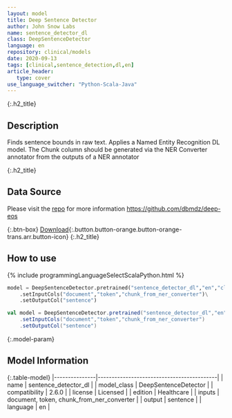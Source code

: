 ```yaml
---
layout: model
title: Deep Sentence Detector
author: John Snow Labs
name: sentence_detector_dl
class: DeepSentenceDetector
language: en
repository: clinical/models
date: 2020-09-13
tags: [clinical,sentence_detection,dl,en]
article_header:
   type: cover
use_language_switcher: "Python-Scala-Java"
---
```


{:.h2_title}
## Description
Finds sentence bounds in raw text. Applies a Named Entity Recognition DL model. The Chunk column should be generated via the NER Converter annotator from the outputs of a NER annotator  


{:.h2_title}
## Data Source
Please visit the [repo](https://github.com/dbmdz/deep-eos) for more information
https://github.com/dbmdz/deep-eos  

{:.btn-box}
[Download](https://s3.amazonaws.com/auxdata.johnsnowlabs.com/clinical/models/sentence_detector_dl_en_2.6.0_2.4_1600002888450.zip){:.button.button-orange.button-orange-trans.arr.button-icon}
{:.h2_title}
## How to use 
<div class="tabs-box" markdown="1">

{% include programmingLanguageSelectScalaPython.html %}

```python
model = DeepSentenceDetector.pretrained("sentence_detector_dl","en","clinical/models")\
	.setInputCols("document","token","chunk_from_ner_converter")\
	.setOutputCol("sentence")
```

```scala
val model = DeepSentenceDetector.pretrained("sentence_detector_dl","en","clinical/models")
	.setInputCols("document","token","chunk_from_ner_converter")
	.setOutputCol("sentence")
```
</div>



{:.model-param}
## Model Information

{:.table-model}
|---------------|-------------------------------------------|
| name          | sentence_detector_dl                      |
| model_class   | DeepSentenceDetector                      |
| compatibility | 2.6.0                                     |
| license       | Licensed                                  |
| edition       | Healthcare                                |
| inputs        | document, token, chunk_from_ner_converter |
| output        | sentence                                  |
| language      | en                                        |

